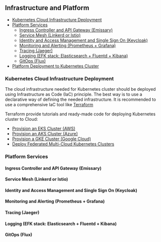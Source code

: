 ## Infrastructure and Platform

- [Kubernetes Cloud Infrastructure Deployment](#iac)
- [Platform Services](#platformservices)
    - [Ingress Controller and API Gateway (Emissary)](#ingressapigateway)
    - [Service Mesh (Linkerd or Istio)](#servicemesh)
    - [Identity and Access Management and Single Sign On (Keycloak)](#iamsso)
    - [Monitoring and Alerting (Prometheus + Grafana)](#monitoringandalerting)
    - [Tracing (Jaeger)](#tracing)
    - [Logging (EFK stack: Elasticsearch + Fluentd + Kibana)](#logging)
    - [GitOps (Flux)](#gitops)
- [Platform Deployment to Kubernetes Cluster](#platformdeployment)

### <a name="iac"></a> Kubernetes Cloud Infrastructure Deployment
The cloud infrastructure needed for Kubernetes cluster should be deployed using Infrastructure as Code (IaC)
principle. The best way is to use a declarative way of defining the needed infrastructure.
It is recommended to use a comprehensive IaC tool like [Terraform](https://www.terraform.io/)

Terraform provide tutorials and ready-made code for deploying Kubernetes cluster to Cloud:
- [Provision an EKS Cluster (AWS)](https://learn.hashicorp.com/tutorials/terraform/eks?in=terraform/kubernetes)
- [Provision an AKS Cluster (Azure)](https://learn.hashicorp.com/tutorials/terraform/aks?in=terraform/kubernetes)
- [Provision a GKE Cluster (Google Cloud)](https://learn.hashicorp.com/tutorials/terraform/gke?in=terraform/kubernetes)
- [Deploy Federated Multi-Cloud Kubernetes Clusters](https://learn.hashicorp.com/tutorials/terraform/multicloud-kubernetes?in=terraform/kubernetes)

### <a name="platformservices"></a> Platform Services

#### <a name="ingressapigateway"></a> Ingress Controller and API Gateway (Emissary)

#### <a name="servicemesh"></a> Service Mesh (Linkerd or Istio)

#### <a name="iamsso"></a> Identity and Access Management and Single Sign On (Keycloak)

#### <a name="monitoringandalerting"></a> Monitoring and Alerting (Prometheus + Grafana)

#### <a name="tracing"></a> Tracing (Jaeger)

#### <a name="logging"></a> Logging (EFK stack: Elasticsearch + Fluentd + Kibana)

#### <a name="gitops"></a> GitOps (Flux)
